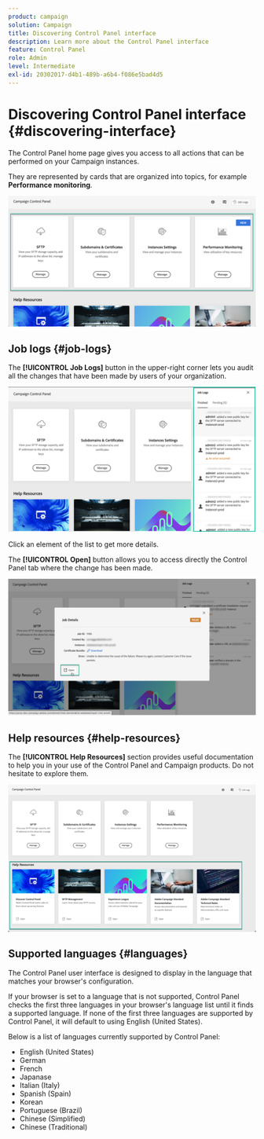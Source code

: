 ```yaml
---
product: campaign
solution: Campaign 
title: Discovering Control Panel interface
description: Learn more about the Control Panel interface
feature: Control Panel
role: Admin
level: Intermediate
exl-id: 20302017-d4b1-489b-a6b4-f086e5bad4d5
---
```

# Discovering Control Panel interface {#discovering-interface}

The Control Panel home page gives you access to all actions that can be performed on your Campaign instances.

They are represented by cards that are organized into topics, for example **Performance monitoring**.

<!--With upcoming Campaign releases, more topics and cards will be made available.-->

![](assets/control_panel_interface.png)

## Job logs {#job-logs}

The **[!UICONTROL Job Logs]** button in the upper-right corner lets you audit all the changes that have been made by users of your organization.

![](assets/control_panel_interface2.png)

Click an element of the list to get more details.

The **[!UICONTROL Open]** button allows you to access directly the Control Panel tab where the change has been made.

![](assets/control_panel_logdetails.png)

## Help resources {#help-resources}

The **[!UICONTROL Help Resources]** section provides useful documentation to help you in your use of the Control Panel and Campaign products. Do not hesitate to explore them.

![](assets/helpresources.png)

## Supported languages {#languages}

The Control Panel user interface is designed to display in the language that matches your browser's configuration.

If your browser is set to a language that is not supported, Control Panel checks the first three languages in your browser's language list until it finds a supported language. If none of the first three languages are supported by Control Panel, it will default to using English (United States).

Below is a list of languages currently supported by Control Panel:

* English (United States)
* German
* French
* Japanase
* Italian (Italy)
* Spanish (Spain)
* Korean
* Portuguese (Brazil)
* Chinese (Simplified)
* Chinese (Traditional)
